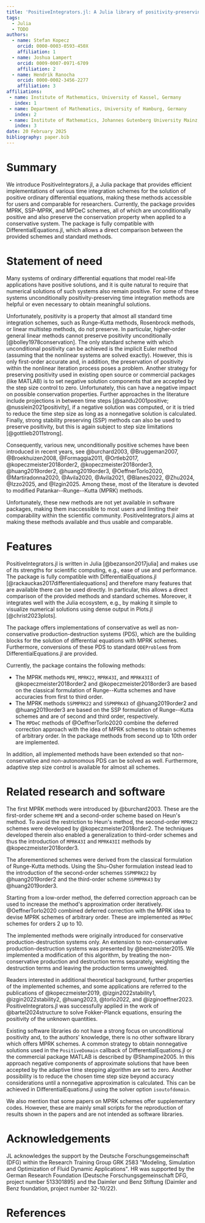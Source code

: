 ```yaml
---
title: 'PositiveIntegrators.jl: A Julia library of positivity-preserving time integration methods'
tags:
  - Julia
  - TODO
authors:
  - name: Stefan Kopecz
    orcid: 0000-0003-0593-450X
    affiliation: 1
  - name: Joshua Lampert
    orcid: 0009-0007-0971-6709
    affiliation: 2
  - name: Hendrik Ranocha
    orcid: 0000-0002-3456-2277
    affiliation: 3
affiliations:
 - name: Institute of Mathematics, University of Kassel, Germany
   index: 1
 - name: Department of Mathematics, University of Hamburg, Germany
   index: 2
 - name: Institute of Mathematics, Johannes Gutenberg University Mainz, Germany
   index: 3
date: 20 February 2025
bibliography: paper.bib
---
```


# Summary

We introduce PositiveIntegrators.jl, a Julia package that provides efficient implementations of various time integration schemes for the solution of positive ordinary differential equations, making these methods accessible for users and comparable for researchers. Currently, the package provides MPRK, SSP-MPRK, and MPDeC schemes, all of which are unconditionally positive and also preserve the conservation property when applied to a conservative system.
The package is fully compatible with DifferentialEquations.jl, which allows a direct comparison between the provided schemes and standard methods.


# Statement of need

Many systems of ordinary differential equations that model real-life applications have positive solutions, and it is quite natural to require that numerical solutions of such systems also remain positive.
For some of these systems unconditionally positivity-preserving time integration methods are helpful or even necessary to obtain meaningful solutions. 

Unfortunately, positivity is a property that almost all standard time integration schemes, such as Runge–Kutta methods, Rosenbrock methods, or linear multistep methods, do not preserve.
In particular, higher-order general linear methods cannot preserve positivity unconditionally [@bolley1978conservation].
The only standard scheme with which unconditional positivity can be achieved is the implicit Euler method
(assuming that the nonlinear systems are solved exactly). However, this is only first-order accurate and, in addition, the preservation of positivity within the nonlinear iteration process poses a problem. 
Another strategy for preserving positivity used in existing open source or commercial packages (like MATLAB) is to set negative solution components that are accepted by the step size control to zero. Unfortunately, this can have a negative impact on possible conservation properties. Further approaches in the literature include projections in between time steps [@sandu2001positive; @nusslein2021positivity], if a negative solution was computed, or it is tried to reduce the time step size as long as a nonnegative solution is calculated. Finally, strong stability preserving (SSP) methods can also be used to preserve positivity, but this is again subject to step size limitations [@gottlieb2011strong]. 

Consequently, various new, unconditionally positive schemes have been introduced in recent years, see @burchard2003, @Bruggeman2007, @Broekhuizen2008, @Formaggia2011, @Ortleb2017, @kopeczmeister2018order2, @kopeczmeister2018order3, @huang2019order2, @huang2019order3, @OeffnerTorlo2020, @Martiradonna2020, @Avila2020, @Avila2021, @Blanes2022, @Zhu2024, @Izzo2025, and @Izgin2025. Among these, most of the literature is devoted to modified Patankar--Runge--Kutta (MPRK) methods.

Unfortunately, these new methods are not yet available in software packages, making them inaccessible to most users and limiting their comparability within the scientific community. PositiveIntegrators.jl aims at making these methods available and thus usable and comparable.


# Features

PositiveIntegrators.jl is written in Julia [@bezanson2017julia] and makes use of its strengths for scientific computing, e.g., ease of use and performance.
The package is fully compatible with DifferentialEquations.jl [@rackauckas2017differentialequations] and therefore many features that are available there can be used directly. In particular, this allows a direct comparison of the provided methods and standard schemes. Moreover, it integrates well with the Julia ecosystem, e.g., by making it simple to visualize numerical solutions using dense output in Plots.jl [@christ2023plots].

The package offers implementations of conservative as well as non-conservative production-destruction systems (PDS), which are the building blocks for the solution of differential equations with MPRK schemes. Furthermore, conversions of these PDS to standard `ODEProblem`s from DifferentialEquations.jl are provided.

Currently, the package contains the following methods:

- The MPRK methods `MPE`, `MPRK22`, `MPRK43I`, and `MPRK43II` of @kopeczmeister2018order2 and @kopeczmeister2018order3 are based on the classical formulation of Runge--Kutta schemes and have accuracies from first to third order.
- The MPRK methods `SSPMPRK22` and `SSPMPRK43` of @huang2019order2 and @huang2019order3 are based on the SSP formulation of Runge--Kutta schemes and are of second and third order, respectively. 
- The `MPDeC` methods of @OeffnerTorlo2020 combine the deferred correction approach with the idea of MPRK schemes to obtain schemes of arbitrary order. In the package methods from second up to 10th order are implemented.

In addition, all implemented methods have been extended so that non-conservative and non-autonomous PDS can be solved as well. Furthermore, adaptive step size control is available for almost all schemes.

# Related research and software

The first MPRK methods were introduced by @burchard2003. These are the first-order scheme `MPE` and a second-order scheme based on Heun's method. To avoid the restriction to Heun's method, the second-order `MPRK22` schemes were developed by @kopeczmeister2018order2. The techniques developed therein also enabled a generalization to third-order schemes and thus the introduction of `MPRK43I` and `MPRK43II` methods by @kopeczmeister2018order3.

The aforementioned schemes were derived from the classical formulation of Runge-Kutta methods. Using the Shu-Osher formulation instead lead to the introduction of the second-order schemes `SSPMPRK22` by @huang2019order2 and the third-order scheme `SSPMPRK43` by @huang2019order3.

Starting from a low-order method, the deferred correction approach can be used to increase the method's approximation order iteratively. @OeffnerTorlo2020 combined deferred correction with the MPRK idea to devise MPRK schemes of arbitrary order. These are implemented as `MPDeC` schemes for orders 2 up to 10.

The implemented methods were originally introduced for conservative production-destruction systems only. An extension to non-conservative production-destruction systems was presented by @benzmeister2015. We implemented a modification of this algorithm, by treating the non-conservative production and destruction terms separately, weighting the destruction terms and leaving the production terms unweighted.

Readers interested in additional theoretical background, further properties of the implemented schemes, and some applications are referred to the publications of @kopeczmeister2019, @izgin2022stability1, @izgin2022stability2, @huang2023, @torlo2022, and @izginoeffner2023. PositiveIntegrators.jl was successfully applied in the work of @bartel2024structure to solve Fokker-Planck equations, ensuring the positivity of the unknown quantities.

Existing software libraries do not have a strong focus on unconditional positivity and, to the authors' knowledge, there is no other software library which offers MPRK schemes. 
A common strategy to obtain nonnegative solutions used in the `PositiveDomain` callback of DifferentialEquations.jl or the commercial package MATLAB is described by @Shampine2005. In this approach negative components of approximate solutions that have been accepted by the adaptive time stepping algorithm are set to zero.
Another possibility is to reduce the chosen time step size beyond accuracy considerations until a nonnegative approximation is calculated. This can be achieved in DifferentialEquations.jl using the solver option `isoutofdomain`.

We also mention that some papers on MPRK schemes offer supplementary codes. However, these are mainly small scripts for the reproduction of results shown in the papers and are not intended as software libraries.


# Acknowledgements

JL acknowledges the support by the Deutsche Forschungsgemeinschaft (DFG)
within the Research Training Group GRK 2583 "Modeling, Simulation and
Optimization of Fluid Dynamic Applications".
HR was supported by
the German Research Foundation (Deutsche Forschungsgemeinschaft DFG, project number 513301895) and
the Daimler und Benz Stiftung (Daimler and Benz foundation, project number 32-10/22).


# References
